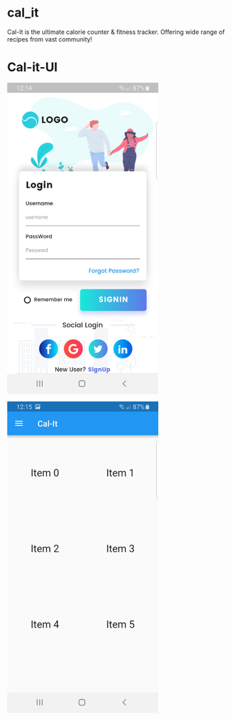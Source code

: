 # cal_it

Cal-It is the ultimate calorie counter & fitness tracker. Offering wide range of recipes from vast community!


# Cal-it-UI
<a><img alt='Login Screen' src='https://github.com/uzairnz/cal-it/blob/master/cal_it/Screenshot_20190526-001456.png' height=720></a>

<a><img alt='Main Screen' src='https://github.com/uzairnz/cal-it/blob/master/cal_it/Screenshot_20190526-001502.png' height=720></a>
